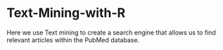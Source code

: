 # Text-Mining-with-R
Here we use Text mining to create a search engine that allows us to find relevant articles within the PubMed database.
